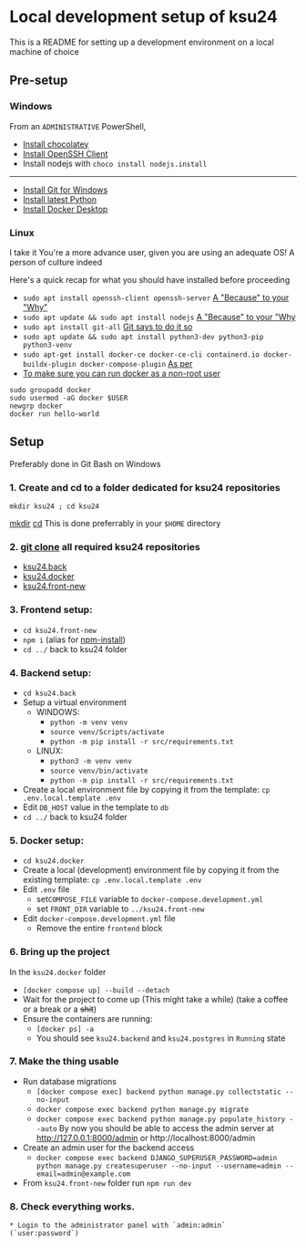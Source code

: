 # Local development setup of ksu24

This is a README for setting up a development environment on a local machine of choice

## Pre-setup
### Windows

From an `ADMINISTRATIVE` PowerShell,
* [Install chocolatey](https://chocolatey.org/install#individual)
* [Install OpenSSH Client](https://docs.sunfounder.com/projects/picar-x/en/latest/appendix/install_openssh_powershell.html)
* Install nodejs with `choco install nodejs.install`
---
* [Install Git for Windows](https://gitforwindows.org/)
* [Install latest Python](https://www.python.org/downloads/windows/)
* [Install Docker Desktop](https://docs.docker.com/desktop/setup/install/windows-install/)

### Linux

I take it You're a more advance user, given you are using an adequate OS! A person of culture indeed

Here's a quick recap for what you should have installed before proceeding

* `sudo apt install openssh-client openssh-server` [A "Because" to your "Why"](https://ubuntu.com/server/docs/openssh-server)
* `sudo apt update && sudo apt install nodejs` [A "Because" to your "Why](https://monovm.com/blog/install-npm-on-ubuntu/#Install-Node.js-and-npm-from-the-Ubuntu)
* `sudo apt install git-all` [Git says to do it so](https://git-scm.com/book/en/v2/Getting-Started-Installing-Git)
* `sudo apt update && sudo apt install python3-dev python3-pip python3-venv`
* `sudo apt-get install docker-ce docker-ce-cli containerd.io docker-buildx-plugin docker-compose-plugin` [As per](https://docs.docker.com/engine/install/ubuntu/)
* [To make sure you can run docker as a non-root user](https://docs.docker.com/engine/install/linux-postinstall/)
```shell
sudo groupadd docker
sudo usermod -aG docker $USER
newgrp docker
docker run hello-world
```

## Setup

Preferably done in Git Bash on Windows

### 1. Create and cd to a folder dedicated for ksu24 repositories
```shell
mkdir ksu24 ; cd ksu24
```
[mkdir](https://en.wikipedia.org/wiki/Mkdir)
[cd](https://en.wikipedia.org/wiki/Cd_(command))
This is done preferrably in your `$HOME` directory
### 2. [git clone] all required ksu24 repositories
  * [ksu24.back]
  * [ksu24.docker]
  * [ksu24.front-new]
### 3. Frontend setup:
  * `cd ksu24.front-new`
  * `npm i` (alias for [npm-install](https://docs.npmjs.com/cli/v8/commands/npm-install))
  * `cd ../` back to ksu24 folder
### 4. Backend setup:
  * `cd ksu24.back`
  * Setup a virtual environment
    * WINDOWS: 
      * `python -m venv venv`
      * `source venv/Scripts/activate`
      * `python -m pip install -r src/requirements.txt`
    * LINUX: 
      * `python3 -m venv venv`
      * `source venv/bin/activate`
      * `python -m pip install -r src/requirements.txt`
  * Create a local environment file by copying it from the template: `cp .env.local.template .env`
  * Edit `DB_HOST` value in the template to `db`
  * `cd ../` back to ksu24 folder
### 5. Docker setup:
  * `cd ksu24.docker`
  * Create a local (development) environment file by copying it from the existing template: `cp .env.local.template .env`
  * Edit `.env` file
    * set`COMPOSE_FILE` variable to `docker-compose.development.yml`
    * set `FRONT_DIR` variable to `../ksu24.front-new`
  * Edit `docker-compose.development.yml` file
    * Remove the entire `frontend` block
### 6. Bring up the project 
In the `ksu24.docker` folder
  * `[docker compose up] --build --detach`
  * Wait for the project to come up (This might take a while) (take a coffee or a break or a ~~shit~~)
  * Ensure the containers are running: 
    * `[docker ps] -a`
    * You should see `ksu24.backend` and `ksu24.postgres` in `Running` state
### 7. Make the thing usable
  * Run database migrations
    * `[docker compose exec] backend python manage.py collectstatic --no-input`
    * `docker compose exec backend python manage.py migrate`
    * `docker compose exec backend python manage.py populate_history --auto`
By now you should be able to access the admin server at http://127.0.0.1:8000/admin or http://localhost:8000/admin
  * Create an admin user for the backend access
    * `docker compose exec backend DJANGO_SUPERUSER_PASSWORD=admin python manage.py createsuperuser --no-input --username=admin --email=admin@example.com`
  * From `ksu24.front-new` folder run `npm run dev`
### 8. Check everything works.
    * Login to the administrator panel with `admin:admin` (`user:password`)

<!-- References -->

[ksu24.back]: https://github.com/ksu-24/ksu24.back
[ksu24.docker]: https://github.com/ksu-24/ksu24.docker
[ksu24.front-new]: https://github.com/ksu-24/ksu24.front-new
[git clone]: https://git-scm.com/docs/git-clone
[docker compose up]: https://docs.docker.com/reference/cli/docker/compose/up/
[docker compose exec]: https://docs.docker.com/reference/cli/docker/compose/exec
[docker ps]: https://docs.docker.com/reference/cli/docker/container/ls
